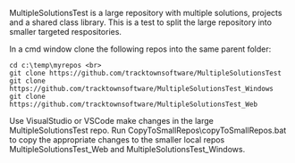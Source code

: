 MultipleSolutionsTest is a large repository with multiple solutions, projects and a shared class library. This is a test to split the large repository into smaller targeted respositories.

In a cmd window clone the following repos into the same parent folder: <br>
```
cd c:\temp\myrepos <br>
git clone https://github.com/tracktownsoftware/MultipleSolutionsTest
git clone https://github.com/tracktownsoftware/MultipleSolutionsTest_Windows
git clone https://github.com/tracktownsoftware/MultipleSolutionsTest_Web
```

Use VisualStudio or VSCode make changes in the large MultipleSolutionsTest repo. Run CopyToSmallRepos\copyToSmallRepos.bat to copy the appropriate changes to the smaller local repos MultipleSolutionsTest_Web and MultipleSolutionsTest_Windows.
